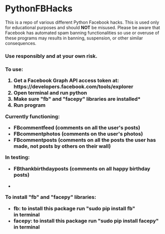 PythonFBHacks
=============

This is a repo of various different Python Facebook hacks. This is used only for educational purposes and should <strong>NOT</strong> be misused. Please be aware that Facebook has automated spam banning functionalities so use or overuse of these programs may results in banning, suspension, or other similar consequences. 

<h3>Use responsibly and at your own risk.<h3>

**To use:**

<ol>
<li>Get a Facebook Graph API access token at: https://developers.facebook.com/tools/explorer</li>
<li>Open terminal and run python</li>
<li>Make sure "fb" and "facepy" libraries are installed*</li>
<li>Run program</li>
</ol>

**Currently functioning:**

<ul>
<li>FBcommentfeed (comments on all the user's posts)</li>
<li>FBcommentphotos (comments on the user's photos)</li>
<li>FBcommentposts (comments on all the posts the user has made, not posts by others on their wall)</li>
</ul>


**In testing:** 

<ul>
<li>FBthankbirthdayposts (comments on all happy birthday posts)</li>
</ul>

*
**To install "fb" and "facepy" libraries:** 

<ul>
<li>fb: to install this package run "sudo pip install fb"</li> in terminal
<li>facepy: to install this package run "sudo pip install facepy"</li> in terminal
</ul>
